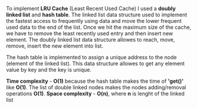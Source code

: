 To implement **LRU Cache** (Least Recent Used Cache) I used a **doubly linked list** and **hash table**.
The linked list data structure used to implement the fastest access to frequently using data and move the lower frequent used data to the end of the list. Once we hit the maximum size of the cache, we have to remove the least recently used entry and then insert new element. The doubly linked list data structure allowes to reach, move, remove, insert the new element into list. 

The hash table is implemented to assign a unique address to the node (element of the linked list). This data structure allowes to get any element value by key and the key is unique.
    
**Time complexity** - **O(1)**
 because the hash table makes the time of **'get()'** like **O(1)**. The list of double linked nodes makes the nodes adding/removal operations **O(1)**.
 **Space complexity** - **O(n)**, where **n** is lenght of the linked list